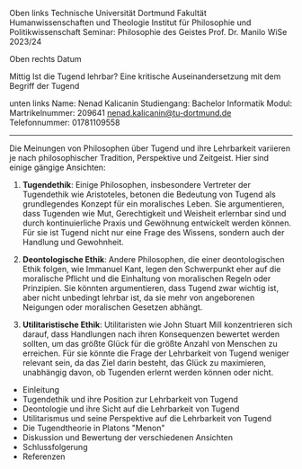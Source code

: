 Oben links
Technische Universität Dortmund
Fakultät Humanwissenschaften und Theologie
Institut für Philosophie und Politikwissenschaft
Seminar: Philosophie des Geistes
Prof. Dr. Manilo
WiSe 2023/24

Oben rechts 
Datum

Mittig
Ist die Tugend lehrbar?
Eine kritische Auseinandersetzung mit dem Begriff der Tugend


unten links
Name: Nenad Kalicanin
Studiengang: Bachelor Informatik
Modul: 
Martrikelnummer: 209641
nenad.kalicanin@tu-dortmund.de
Telefonnummer: 01781109558

---


Die Meinungen von Philosophen über Tugend und ihre Lehrbarkeit variieren je nach philosophischer Tradition, Perspektive und Zeitgeist. Hier sind einige gängige Ansichten:

1. **Tugendethik**: Einige Philosophen, insbesondere Vertreter der Tugendethik wie Aristoteles, betonen die Bedeutung von Tugend als grundlegendes Konzept für ein moralisches Leben. Sie argumentieren, dass Tugenden wie Mut, Gerechtigkeit und Weisheit erlernbar sind und durch kontinuierliche Praxis und Gewöhnung entwickelt werden können. Für sie ist Tugend nicht nur eine Frage des Wissens, sondern auch der Handlung und Gewohnheit.

2. **Deontologische Ethik**: Andere Philosophen, die einer deontologischen Ethik folgen, wie Immanuel Kant, legen den Schwerpunkt eher auf die moralische Pflicht und die Einhaltung von moralischen Regeln oder Prinzipien. Sie könnten argumentieren, dass Tugend zwar wichtig ist, aber nicht unbedingt lehrbar ist, da sie mehr von angeborenen Neigungen oder moralischen Gesetzen abhängt.

3. **Utilitaristische Ethik**: Utilitaristen wie John Stuart Mill konzentrieren sich darauf, dass Handlungen nach ihren Konsequenzen bewertet werden sollten, um das größte Glück für die größte Anzahl von Menschen zu erreichen. Für sie könnte die Frage der Lehrbarkeit von Tugend weniger relevant sein, da das Ziel darin besteht, das Glück zu maximieren, unabhängig davon, ob Tugenden erlernt werden können oder nicht.


- Einleitung
- Tugendethik und ihre Position zur Lehrbarkeit von Tugend
- Deontologie und ihre Sicht auf die Lehrbarkeit von Tugend
- Utilitarismus und seine Perspektive auf die Lehrbarkeit von Tugend
- Die Tugendtheorie in Platons "Menon"
- Diskussion und Bewertung der verschiedenen Ansichten
- Schlussfolgerung
- Referenzen